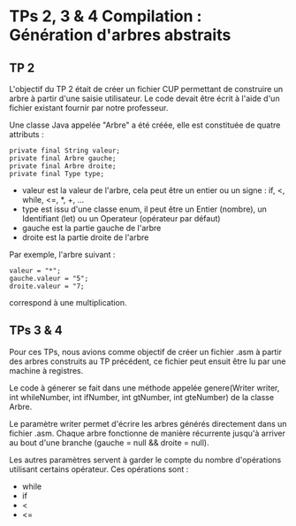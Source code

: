 # TPs 2, 3 & 4 Compilation : Génération d'arbres abstraits

## TP 2

L'objectif du TP 2 était de créer un fichier CUP permettant de construire un arbre à partir d'une saisie utilisateur. Le code devait être écrit à l'aide d'un fichier existant fournir par notre professeur.

Une classe Java appelée "Arbre" a été créée, elle est constituée de quatre attributs :
```
private final String valeur;
private final Arbre gauche;
private final Arbre droite;
private final Type type;
```
* valeur est la valeur de l'arbre, cela peut être un entier ou un signe : if, <, while, <=, *, +, ...
* type est issu d'une classe enum, il peut être un Entier (nombre), un Identifiant (let) ou un Operateur (opérateur par défaut)
* gauche est la partie gauche de l'arbre
* droite est la partie droite de l'arbre

Par exemple, l'arbre suivant :
```
valeur = "*";
gauche.valeur = "5";
droite.valeur = "7;
```
correspond à une multiplication.

## TPs 3 & 4

Pour ces TPs, nous avions comme objectif de créer un fichier .asm à partir des arbres construits au TP précédent, ce fichier peut ensuit être lu par une machine à registres.

Le code à génerer se fait dans une méthode appelée genere(Writer writer, int whileNumber, int ifNumber, int gtNumber, int gteNumber) de la classe Arbre.

Le paramètre writer permet d'écrire les arbres générés directement dans un fichier .asm. Chaque arbre fonctionne de manière récurrente jusqu'à arriver au bout d'une branche (gauche = null && droite = null).

Les autres paramètres servent à garder le compte du nombre d'opérations utilisant certains opérateur. Ces opérations sont :
* while
* if
* <
* <=
